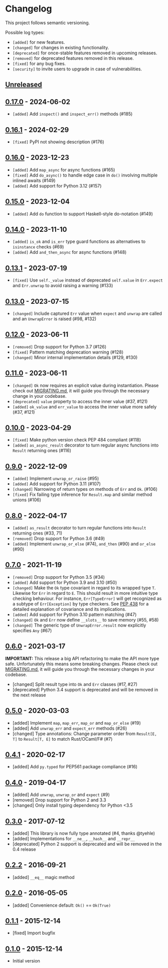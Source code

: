# Changelog

This project follows semantic versioning.

Possible log types:

- `[added]` for new features.
- `[changed]` for changes in existing functionality.
- `[deprecated]` for once-stable features removed in upcoming releases.
- `[removed]` for deprecated features removed in this release.
- `[fixed]` for any bug fixes.
- `[security]` to invite users to upgrade in case of vulnerabilities.

## [Unreleased]

## [0.17.0] - 2024-06-02

- `[added]` Add `inspect()` and `inspect_err()` methods (#185)

## [0.16.1] - 2024-02-29

- `[fixed]` PyPI not showing description (#176)

## [0.16.0] - 2023-12-23

- `[added]` Add `map_async` for async functions (#165)
- `[fixed]` Add `do_async()` to handle edge case in `do()` involving multiple inlined awaits (#149)
- `[added]` Add support for Python 3.12 (#157)

## [0.15.0] - 2023-12-04

- `[added]` Add `do` function to support Haskell-style do-notation (#149)

## [0.14.0] - 2023-11-10

- `[added]` `is_ok` and `is_err` type guard functions as alternatives to `isinstance` checks (#69)
- `[added]` Add `and_then_async` for async functions (#148)

## [0.13.1] - 2023-07-19

- `[fixed]`  Use `self._value` instead of deprecated `self.value` in `Err.expect` and `Err.unwrap` to avoid raising a warning (#133)

## [0.13.0] - 2023-07-15

- `[changed]` Include captured `Err` value when `expect` and `unwrap` are called and an `UnwrapError` is raised (#98, #132)

## [0.12.0] - 2023-06-11

- `[removed]` Drop support for Python 3.7 (#126)
- `[fixed]` Pattern matching deprecation warning (#128)
- `[changed]` Minor internal implementation details (#129, #130)

## [0.11.0] - 2023-06-11

- `[changed]` `Ok` now requires an explicit value during instantiation. Please
  check out [MIGRATING.md], it will guide you through the necessary change in
  your codebase.
- `[deprecated]` `value` property to access the inner value (#37, #121)
- `[added]` `ok_value` and `err_value` to access the inner value more safely (#37, #121)

## [0.10.0] - 2023-04-29

- `[fixed]` Make python version check PEP 484 compliant (#118)
- `[added]` `as_async_result` decorator to turn regular async functions into
  `Result` returning ones (#116)

## [0.9.0] - 2022-12-09

- `[added]` Implement `unwrap_or_raise` (#95)
- `[added]` Add support for Python 3.11 (#107)
- `[changed]` Narrowing of return types on methods of `Err` and `Ok`. (#106)
- `[fixed]` Fix failing type inference for `Result.map` and similar method
  unions (#106)

## [0.8.0] - 2022-04-17

- `[added]` `as_result` decorator to turn regular functions into
  `Result` returning ones (#33, 71)
- `[removed]` Drop support for Python 3.6 (#49)
- `[added]` Implement `unwrap_or_else` (#74), `and_then` (#90) and `or_else` (#90)

## [0.7.0] - 2021-11-19

- `[removed]` Drop support for Python 3.5 (#34)
- `[added]` Add support for Python 3.9 and 3.10 (#50)
- `[changed]` Make the `Ok` type covariant in regard to its wrapped type `T`.
  Likewise for `Err` in regard to `E`. This should result in more intuitive
  type checking behaviour. For instance, `Err[TypeError]` will get recognized
  as a subtype of `Err[Exception]` by type checkers. See [PEP 438] for a
  detailed explanation of covariance and its implications.
- `[added]` Add support for Python 3.10 pattern matching (#47)
- `[changed]` `Ok` and `Err` now define `__slots__` to save memory (#55, #58)
- `[changed]` The generic type of `UnwrapError.result` now explicitly specifies `Any` (#67)

[PEP 438]: https://www.python.org/dev/peps/pep-0483/#covariance-and-contravariance

## [0.6.0] - 2021-03-17

**IMPORTANT:** This release a big API refactoring to make the API more type
safe. Unfortunately this means some breaking changes. Please check out
[MIGRATING.md], it will guide you through the necessary changes in your
codebase.


- [changed] Split result type into `Ok` and `Err` classes (#17, #27)
- [deprecated] Python 3.4 support is deprecated and will be removed in the next
  release

## [0.5.0] - 2020-03-03

 - [added] Implement `map`, `map_err`, `map_or` and `map_or_else` (#19)
 - [added] Add `unwrap_err` and `expect_err` methods (#26)
 - [changed] Type annotations: Change parameter order
   from `Result[E, T]` to `Result[T, E]` to match Rust/OCaml/F# (#7)

## [0.4.1] - 2020-02-17

 - [added] Add `py.typed` for PEP561 package compliance (#16)

## [0.4.0] - 2019-04-17

 - [added] Add `unwrap`, `unwrap_or` and `expect` (#9)
 - [removed] Drop support for Python 2 and 3.3
 - [changed] Only install typing dependency for Python <3.5

## [0.3.0] - 2017-07-12

 - [added] This library is now fully type annotated (#4, thanks @tyehle)
 - [added] Implementations for `__ne__`, `__hash__` and `__repr__`
 - [deprecated] Python 2 support is deprecated and will be removed in the 0.4 release

## [0.2.2] - 2016-09-21

 - [added] `__eq__` magic method

## [0.2.0] - 2016-05-05

 - [added] Convenience default: `Ok()` == `Ok(True)`

## [0.1.1] - 2015-12-14

 - [fixed] Import bugfix

## [0.1.0] - 2015-12-14

 - Initial version

[MIGRATING.md]: https://github.com/rustedpy/result/blob/main/MIGRATING.md
[Unreleased]: https://github.com/rustedpy/result/compare/v0.17.0...HEAD
[0.17.0]: https://github.com/rustedpy/result/compare/v0.16.1...v0.17.0
[0.16.1]: https://github.com/rustedpy/result/compare/v0.16.0...v0.16.1
[0.16.0]: https://github.com/rustedpy/result/compare/v0.15.0...v0.16.0
[0.15.0]: https://github.com/rustedpy/result/compare/v0.14.0...v0.15.0
[0.14.0]: https://github.com/rustedpy/result/compare/v0.13.1...v0.14.0
[0.13.1]: https://github.com/rustedpy/result/compare/v0.13.0...v0.13.1
[0.13.0]: https://github.com/rustedpy/result/compare/v0.12.0...v0.13.0
[0.12.0]: https://github.com/rustedpy/result/compare/v0.11.0...v0.12.0
[0.11.0]: https://github.com/rustedpy/result/compare/v0.10.0...v0.11.0
[0.10.0]: https://github.com/rustedpy/result/compare/v0.9.0...v0.10.0
[0.9.0]: https://github.com/rustedpy/result/compare/v0.8.0...v0.9.0
[0.8.0]: https://github.com/rustedpy/result/compare/v0.7.0...v0.8.0
[0.7.0]: https://github.com/rustedpy/result/compare/v0.6.0...v0.7.0
[0.6.0]: https://github.com/rustedpy/result/compare/v0.5.0...v0.6.0
[0.5.0]: https://github.com/rustedpy/result/compare/v0.4.1...v0.5.0
[0.4.1]: https://github.com/rustedpy/result/compare/v0.4.0...v0.4.1
[0.4.0]: https://github.com/rustedpy/result/compare/v0.3.0...v0.4.0
[0.3.0]: https://github.com/rustedpy/result/compare/v0.2.2...v0.3.0
[0.2.2]: https://github.com/rustedpy/result/compare/v0.2.1...v0.2.2
[0.2.1]: https://github.com/rustedpy/result/compare/v0.2.0...v0.2.1
[0.2.0]: https://github.com/rustedpy/result/compare/v0.1.1...v0.2.0
[0.1.1]: https://github.com/rustedpy/result/compare/v0.1.0...v0.1.1
[0.1.0]: https://github.com/rustedpy/result/compare/3ca7d83...v0.1.0
